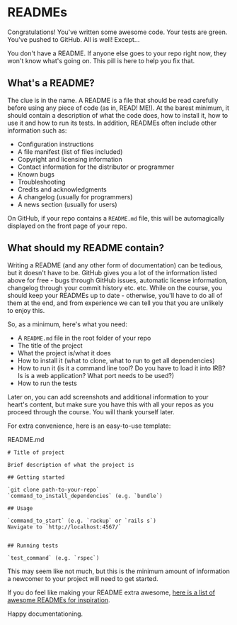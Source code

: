 # READMEs

Congratulations! You've written some awesome code. Your tests are green. You've pushed to GitHub. All is well! Except...

You don't have a README. If anyone else goes to your repo right now, they won't know what's going on. This pill is here to help you fix that.

## What's a README?

The clue is in the name. A README is a file that should be read carefully before using any piece of code (as in, READ! ME!). At the barest minimum, it should contain a description of what the code does, how to install it, how to use it and how to run its tests. In addition, READMEs often include other information such as:

* Configuration instructions
* A file manifest (list of files included)
* Copyright and licensing information
* Contact information for the distributor or programmer
* Known bugs
* Troubleshooting
* Credits and acknowledgments
* A changelog (usually for programmers)
* A news section (usually for users)

On GitHub, if your repo contains a `README.md` file, this will be automagically displayed on the front page of your repo.

## What should my README contain?

Writing a README (and any other form of documentation) can be tedious, but it doesn't have to be. GitHub gives you a lot of the information listed above for free - bugs through GitHub issues, automatic license information, changelog through your commit history etc. etc. While on the course, you should keep your READMEs up to date - otherwise, you'll have to do all of them at the end, and from experience we can tell you that you are unlikely to enjoy this.

So, as a minimum, here's what you need:

* A `README.md` file in the root folder of your repo
* The title of the project
* What the project is/what it does
* How to install it (what to clone, what to run to get all dependencies)
* How to run it (is it a command line tool? Do you have to load it into IRB? Is is a web application? What port needs to be used?)
* How to run the tests

Later on, you can add screenshots and additional information to your heart's content, but make sure you have this with all your repos as you proceed through the course. You will thank yourself later.

For extra convenience, here is an easy-to-use template:

README.md

```
# Title of project

Brief description of what the project is

## Getting started

`git clone path-to-your-repo`
`command_to_install_dependencies` (e.g. `bundle`)

## Usage

`command_to_start` (e.g. `rackup` or `rails s`)
Navigate to `http://localhost:4567/`


## Running tests

`test_command` (e.g. `rspec`)
```

This may seem like not much, but this is the minimum amount of information a newcomer to your project will need to get started.

If you do feel like making your README extra awesome, [here is a list of awesome READMEs for inspiration](https://github.com/matiassingers/awesome-readme).

Happy documentationing.
